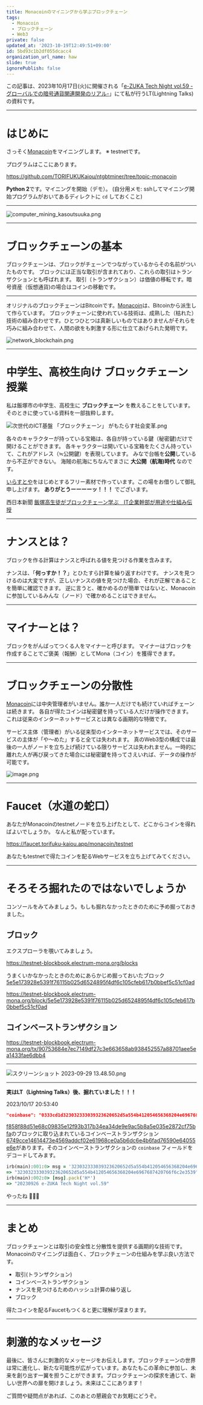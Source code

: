 ```yaml
---
title: Monacoinのマイニングから学ぶブロックチェーン
tags:
  - Monacoin
  - ブロックチェーン
  - Web3
private: false
updated_at: '2023-10-19T12:49:51+09:00'
id: 5bd93c1b2df055dcacc4
organization_url_name: haw
slide: true
ignorePublish: false
---
```

この記事は、2023年10月17日(火)に開催される「[e-ZUKA Tech Night vol.59 -グローバルでの暗号通貨関連開発のリアル-](https://ezukatechnight.doorkeeper.jp/events/162603)」にて私が行うLT(Lightning Talks)の資料です。

---

# はじめに

さっそく[Monacoin](https://monacoin.org/)をマイニングします。
※ testnetです。

プログラムはここにあります。

https://github.com/TORIFUKUKaiou/ntgbtminer/tree/topic-monacoin

**Python 2**です。マイニングを開始（デモ）。
(自分用メモ: sshしてマイニング開始プログラムがおいてあるディレクトに `cd` しておくこと)

---

![computer_mining_kasoutsuuka.png](https://qiita-image-store.s3.ap-northeast-1.amazonaws.com/0/131808/be0ae112-d584-7743-c3c5-2676827e3910.png)


---

# ブロックチェーンの基本

ブロックチェーンは、ブロックがチェーンでつながっているからその名前がついたものです。
ブロックには正当な取引が含まれており、これらの取引はトランザクションとも呼ばれます。
取引（トランザクション）は価値の移転です。暗号資産（仮想通貨)の場合はコインの移動です。

---

オリジナルのブロックチェーンはBitcoinです。[Monacoin](https://monacoin.org/)は、Bitcoinから派生して作らています。
ブロックチェーンに使われている技術は、成熟した（枯れた）技術の組み合わせです。ひとつひとつは真新しいものではありませんがそれらを巧みに組み合わせて、人間の欲をも刺激する形に仕立てあげられた発明です。

![network_blockchain.png](https://qiita-image-store.s3.ap-northeast-1.amazonaws.com/0/131808/7b9d6d69-678d-b107-5646-271caa4cae83.png)

---

# 中学生、高校生向け **ブロックチェーン授業**

私は飯塚市の中学生、高校生に **ブロックチェーン** を教えることをしています。
そのときに使っている資料を一部抜粋します。


![次世代のICT基盤 「ブロックチェーン」 がもたらす社会変革.png](https://qiita-image-store.s3.ap-northeast-1.amazonaws.com/0/131808/cf054203-d22c-9d19-808f-4f559947830f.png)


各々のキャラクターが持っている宝箱は、各自が持っている鍵（秘密鍵)だけで開けることができます。
各キャラクターは開いている宝箱をたくさん持っていて、これがアドレス（≒公開鍵）を表現しています。
みなで台帳を**公開**しているから不正ができない。
海賊の航海にちなんでまさに **大公開（航海)時代** なのです。

[いらすとや](https://www.irasutoya.com/)をはじめとするフリー素材で作っています。この場をお借りして御礼申し上げます。 **ありがとうーーーーッ！！！** でございます。

西日本新聞
[飯塚高生徒がブロックチェーン学ぶ　IT企業幹部が用途や仕組み伝授](https://www.nishinippon.co.jp/item/n/887930/)


---

# ナンスとは？

ブロックを作る計算はナンスと呼ばれる値を見つける作業を含みます。

ナンスは、「**何っすか！？**」とひたすら計算を繰り返すわけです。
ナンスを見つけるのは大変ですが、正しいナンスの値を見つけた場合、それが正解であることを簡単に確認できます。
逆に言うと、確かめるのが簡単ではないと、Monacoinに参加しているみんな（ノード）で確かめることはできません。

---

# マイナーとは？

ブロックをがんばってつくる人をマイナーと呼びます。
マイナーはブロックを作成することでご褒美（報酬）としてMona（コイン）を獲得できます。

---

# ブロックチェーンの分散性

[Monacoin](https://monacoin.org/)には中央管理者がいません。誰か一人だけでも続けていればチェーンは続きます。
各自が得たコインは秘密鍵を持っている人だけが操作できます。これは従来のインターネットサービスとは異なる画期的な特徴です。

サービス主体（管理者）がいる従来型のインターネットサービスでは、そのサービスの主体が「や〜めた」すると全ては失われます。
真のWeb3型の構成では最後の一人がノードを立ち上げ続けている限りサービスは失われません。一時的に離れた人が再び戻ってきた場合には秘密鍵を持ってさえいれば、データの操作が可能です。

![image.png](https://qiita-image-store.s3.ap-northeast-1.amazonaws.com/0/131808/306242ba-d2ea-ef8d-b3c2-4d7032a8b902.png)



---

# Faucet（水道の蛇口）

あなたがMonacoinのtestnetノードを立ち上げたとして、どこからコインを得ればよいでしょうか。
なんと私が配っています。

https://faucet.torifuku-kaiou.app/monacoin/testnet

あなたもtestnetで得たコインを配るWebサービスを立ち上げてみてください。

---

# そろそろ掘れたのではないでしょうか

コンソールをみてみましょう。もしも掘れなかったときのために予め掘っておきました。

## ブロック

エクスプローラを覗いてみましょう。

https://testnet-blockbook.electrum-mona.org/blocks

うまくいかなかったときのためにあらかじめ掘っておいたブロック [5e5e173928e5391f76115b025d6524895f4df6c105cfeb617b0bbef5c51cf0ad](https://testnet-blockbook.electrum-mona.org/block/5e5e173928e5391f76115b025d6524895f4df6c105cfeb617b0bbef5c51cf0ad)

https://testnet-blockbook.electrum-mona.org/block/5e5e173928e5391f76115b025d6524895f4df6c105cfeb617b0bbef5c51cf0ad

## コインベーストランザクション

https://testnet-blockbook.electrum-mona.org/tx/90753684e7ec7149df27c3e663658ab938452557a88701aee5ea1433fae6dbb4

---

![スクリーンショット 2023-09-29 13.48.50.png](https://qiita-image-store.s3.ap-northeast-1.amazonaws.com/0/131808/01a16837-39b7-bef7-3876-c0f225e9c62b.png)

---

**実はLT（Lightning Talks）後、掘れていました！！！**

2023/10/17 20:53:40

```json
"coinbase": "0333cd1d323032333039323620652d5a554b412054656368204e6967687420766f6c2e353900000000",
```

[f858f88d51e68c09835e12f93b317b34ea34de9e9ac5b8a5e035e2872cf75bfa](https://testnet-blockbook.electrum-mona.org/block/f858f88d51e68c09835e12f93b317b34ea34de9e9ac5b8a5e035e2872cf75bfa)のブロックに取り込まれているコインベーストランザクション[6749cce14614473e4569addcf02e61968ce0a5b6dc6e4b6fad76590e64055e6e](https://testnet-blockbook.electrum-mona.org/tx/6749cce14614473e4569addcf02e61968ce0a5b6dc6e4b6fad76590e64055e6e)があります。そのコインベーストランザクションの `coinbase` フィールドをデコードしてみます。



```ruby
irb(main):001:0> msg = '323032333039323620652d5a554b412054656368204e6967687420766f6c2e3539'
=> "323032333039323620652d5a554b412054656368204e6967687420766f6c2e3539"
irb(main):002:0> [msg].pack('H*')
=> "20230926 e-ZUKA Tech Night vol.59"

```

やったね :tada::tada::tada:

---

# まとめ

ブロックチェーンとは取引の安全性と分散性を提供する画期的な技術です。
Monacoinのマイニングは面白く、ブロックチェーンの仕組みを学ぶ良い方法です。

- 取引(トランザクション)
- コインベーストランザクション
- ナンスを見つけるためのハッシュ計算の繰り返し
- ブロック

得たコインを配るFaucetもつくると更に理解が深まります。

---

# 刺激的なメッセージ

最後に、皆さんに刺激的なメッセージをお伝えします。ブロックチェーンの世界は常に進化し、新たな可能性が広がっています。あなたもこの革命に参加し、未来を創り出す一翼を担うことができます。ブロックチェーンの探求を通じて、新しい世界への扉を開けましょう。未来はここにあります！

ご質問や疑問点があれば、このあとの懇親会でお気軽にどうぞ。

